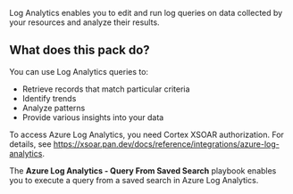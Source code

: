 Log Analytics enables you to edit and run log queries on data collected by your resources and analyze their results. 

## What does this pack do?

You can use Log Analytics queries to:

- Retrieve records that match particular criteria
- Identify trends
- Analyze patterns
- Provide various insights into your data

To access Azure Log Analytics, you need Cortex XSOAR authorization. For details, see <https://xsoar.pan.dev/docs/reference/integrations/azure-log-analytics>.

The **Azure Log Analytics - Query From Saved Search** playbook enables you to execute a query from a saved search in Azure Log Analytics.
